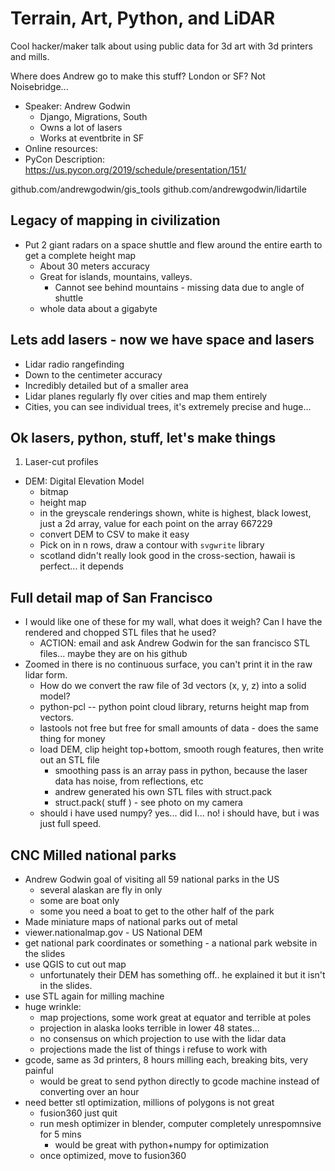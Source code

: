 # Terrain, Art, Python, and LiDAR

Cool hacker/maker talk about using public data for 3d art with 3d printers and mills.

Where does Andrew go to make this stuff? London or SF? Not Noisebridge...

- Speaker: Andrew Godwin
  - Django, Migrations, South
  - Owns a lot of lasers
  - Works at eventbrite in SF
- Online resources:
- PyCon Description: https://us.pycon.org/2019/schedule/presentation/151/

github.com/andrewgodwin/gis_tools
github.com/andrewgodwin/lidartile



## Legacy of mapping in civilization

- Put 2 giant radars on a space shuttle and flew around the entire earth to get a complete height map
  - About 30 meters accuracy
  - Great for islands, mountains, valleys.
    - Cannot see behind mountains - missing data due to angle of shuttle 
  - whole data about a gigabyte

## Lets add lasers - now we have space and lasers
 
- Lidar radio rangefinding
- Down to the centimeter accuracy
- Incredibly detailed but of a smaller area
- Lidar planes regularly fly over cities and map them entirely
- Cities, you can see individual trees, it's extremely precise and huge...


## Ok lasers, python, stuff, let's make things

1. Laser-cut profiles

- DEM: Digital Elevation Model
  - bitmap
  - height map
  - in the greyscale renderings shown, white is highest, black lowest, just a 2d array, value for each point on the array
667229
  - convert DEM to CSV to make it easy
  - Pick on in n rows, draw a contour with `svgwrite` library
  - scotland didn't really look good in the cross-section, hawaii is perfect... it depends


## Full detail map of San Francisco

- I would like one of these for my wall, what does it weigh? Can I have the rendered and chopped STL files that he used?
  - ACTION: email and ask Andrew Godwin for the san francisco STL files... maybe they are on his github
- Zoomed in there is no continuous surface, you can't print it in the raw lidar form.
  - How do we convert the raw file of 3d vectors (x, y, z) into a solid model?
  - python-pcl -- python point cloud library, returns height map from vectors.
  - lastools not free but free for small amounts of data - does the same thing for money
  - load DEM, clip height top+bottom, smooth rough features, then write out an STL file
    - smoothing pass is an array pass in python, because the laser data has noise, from reflections, etc
    - andrew generated his own STL files with struct.pack
    - struct.pack( stuff ) - see photo on my camera
  - should i have used numpy? yes... did I... no!  i should have, but i was just full speed.


## CNC Milled national parks

- Andrew Godwin goal of visiting all 59 national parks in the US
  - several alaskan are fly in only
  - some are boat only
  - some you need a boat to get to the other half of the park
- Made miniature maps of national parks out of metal
- viewer.nationalmap.gov - US National DEM
- get national park coordinates or something - a national park website in the slides
- use QGIS to cut out map
  - unfortunately their DEM has something off.. he explained it but it isn't in the slides.
- use STL again for milling machine
- huge wrinkle: 
  - map projections, some work great at equator and terrible at poles
  - projection in alaska looks terrible in lower 48 states...
  - no consensus on which projection to use with the lidar data
  - projections made the list of things i refuse to work with
- gcode, same as 3d printers, 8 hours milling each, breaking bits, very painful
  - would be great to send python directly to gcode machine instead of converting over an hour
- need better stl optimization, millions of polygons is not great
  - fusion360 just quit
  - run mesh optimizer in blender, computer completely unrespomnsive for 5 mins
    - would be great with python+numpy for optimization
  - once optimized, move to fusion360

